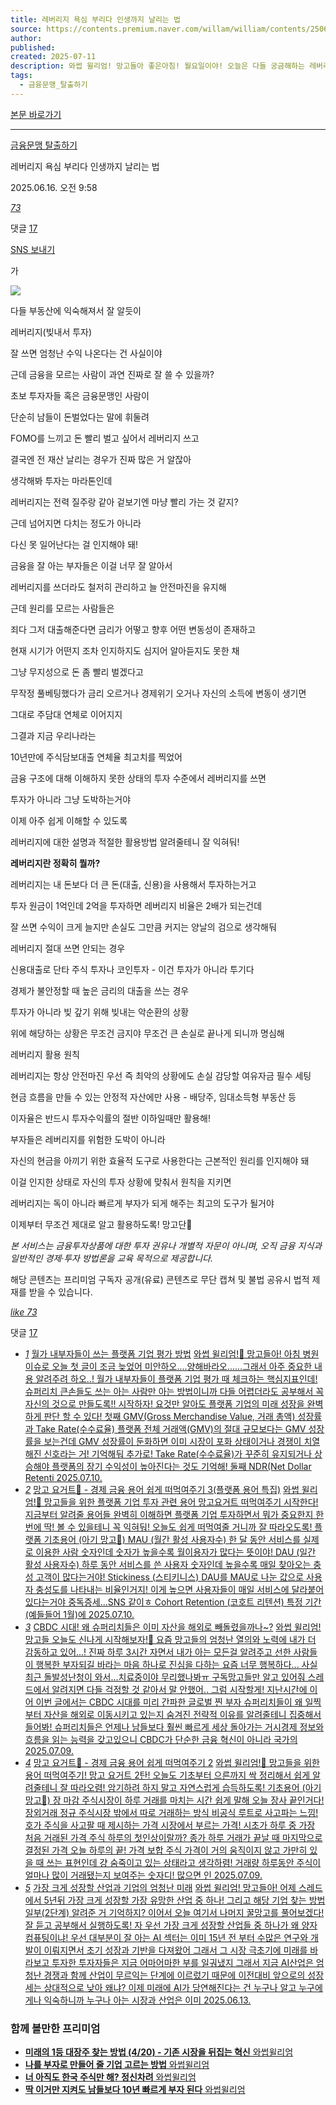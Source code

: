 ```yaml
---
title: 레버리지 욕심 부리다 인생까지 날리는 법
source: https://contents.premium.naver.com/willam/william/contents/250616095840935ch
author: 
published: 
created: 2025-07-11
description: 와썹 윌리엄! 망고들아 좋은아침! 월요일이야! 오늘은 다들 궁금해하는 레버리지에 대해 이야기하려 해! 올바르게 배우고 알아야 최대로 잘 활용할 수 있다는 거 잘알지? 자 시작하자!
tags:
  - 금융문맹_탈출하기
---
```

[본문 바로가기](https://contents.premium.naver.com/willam/william/contents/#ct)

---

[금융문맹 탈출하기](https://contents.premium.naver.com/willam/william/contents?categoryId=19762918f600007uf)

레버리지 욕심 부리다 인생까지 날리는 법

2025.06.16. 오전 9:58

[*73*](https://contents.premium.naver.com/willam/william/contents/#)

댓글 [17](https://contents.premium.naver.com/willam/william/comment/250616095840935ch)

[SNS 보내기](https://contents.premium.naver.com/willam/william/contents/#)

가

![](https://scs-phinf.pstatic.net/MjAyNTA2MTZfNDQg/MDAxNzUwMDM0NTY2MDU4.eJeXQdTJyI2GfEZVFQKXDUjId_or4S4BdIdCK5p2Qv0g.HXR9EaHO6MNZBgr0CbyX8G8OwwDwUHJDZCLLECaOoawg.PNG/KakaoTalk_20250612_150150667.png?type=w800)

다들 부동산에 익숙해져서 잘 알듯이

레버리지(빚내서 투자)

잘 쓰면 엄청난 수익 나온다는 건 사실이야

근데 금융을 모르는 사람이 과연 진짜로 잘 쓸 수 있을까?

초보 투자자들 혹은 금융문맹인 사람이

단순히 남들이 돈벌었다는 말에 휘둘려

FOMO를 느끼고 돈 빨리 벌고 싶어서 레버리지 쓰고

결국엔 전 재산 날리는 경우가 진짜 많은 거 알잖아

생각해봐 투자는 마라톤인데

레버리지는 전력 질주랑 같아 겉보기엔 마냥 빨리 가는 것 같지?

근데 넘어지면 다치는 정도가 아니라

다신 못 일어난다는 걸 인지해야 돼!

금융을 잘 아는 부자들은 이걸 너무 잘 알아서

레버리지를 쓰더라도 철저히 관리하고 늘 안전마진을 유지해

근데 원리를 모르는 사람들은

죄다 그저 대출해준다면 금리가 어떻고 향후 어떤 변동성이 존재하고

현재 시기가 어떤지 조차 인지하지도 심지어 알아듣지도 못한 채

그냥 무지성으로 돈 좀 빨리 벌겠다고

무작정 풀베팅했다가 금리 오르거나 경제위기 오거나 자신의 소득에 변동이 생기면

그대로 주담대 연체로 이어지지

그결과 지금 우리나라는

10년만에 주식담보대출 연체율 최고치를 찍었어

금융 구조에 대해 이해하지 못한 상태의 투자 수준에서 레버리지를 쓰면

투자가 아니라 그냥 도박하는거야

이제 아주 쉽게 이해할 수 있도록

레버리지에 대한 설명과 적절한 활용방법 알려줄테니 잘 익혀둬!

**레버리지란 정확히 뭘까?**

레버리지는 내 돈보다 더 큰 돈(대출, 신용)을 사용해서 투자하는거고

투자 원금이 1억인데 2억을 투자하면 레버리지 비율은 2배가 되는건데

잘 쓰면 수익이 크게 늘지만 손실도 그만큼 커지는 양날의 검으로 생각해둬

레버리지 절대 쓰면 안되는 경우

신용대출로 단타 주식 투자나 코인투자 - 이건 투자가 아니라 투기다

경제가 불안정할 때 높은 금리의 대출을 쓰는 경우

투자가 아니라 빚 갚기 위해 빚내는 악순환의 상황

위에 해당하는 상황은 무조건 금지야 무조건 큰 손실로 끝나게 되니까 명심해

레버리지 활용 원칙

레버리지는 항상 안전마진 우선 즉 최악의 상황에도 손실 감당할 여유자금 필수 세팅

현금 흐름을 만들 수 있는 안정적 자산에만 사용 - 배당주, 임대소득형 부동산 등

이자율은 반드시 투자수익률의 절반 이하일때만 활용해!

부자들은 레버리지를 위험한 도박이 아니라

자신의 현금을 아끼기 위한 효율적 도구로 사용한다는 근본적인 원리를 인지해야 돼

이걸 인지한 상태로 자신의 투자 상황에 맞춰서 원칙을 지키면

레버리지는 독이 아니라 빠르게 부자가 되게 해주는 최고의 도구가 될거야

이제부터 무조건 제대로 알고 활용하도록! 망고단🥭

*본 서비스는 금융투자상품에 대한 투자 권유나 개별적 자문이 아니며, 오직 금융 지식과 일반적인 경제·투자 방법론을 교육 목적으로 제공합니다.*

해당 콘텐츠는 프리미엄 구독자 공개(유료) 콘텐츠로 무단 캡쳐 및 불법 공유시 법적 제재를 받을 수 있습니다.

[*like* *73*](https://contents.premium.naver.com/willam/william/contents/#)

댓글 [17](https://contents.premium.naver.com/willam/william/comment/250616095840935ch)

- [*1*](https://contents.premium.naver.com/willam/william/contents/250710112941929tj)
	[월가 내부자들이 쓰는 플랫폼 기업 평가 방법](https://contents.premium.naver.com/willam/william/contents/250710112941929tj)
	[
	와썹 윌리엄!🥭 망고들아! 아침 병원 이슈로 오늘 첫 글이 조금 늦었어 미안하오....양해바라오......그래서 아주 중요한 내용 알려주려 하오..! 월가 내부자들이 플랫폼 기업 평가 때 체크하는 핵심지표인데! 슈퍼리치 큰손들도 쓰는 아는 사람만 아는 방법이니까 다들 어렵더라도 공부해서 꼭 자신의 것으로 만들도록!! 시작하자! 요것만 알아도 플랫폼 기업의 미래 성장을 완벽하게 판단 할 수 있다! 첫째 GMV(Gross Merchandise Value, 거래 총액) 성장률과 Take Rate(수수료율) 플랫폼 전체 거래액(GMV)의 절대 규모보다는 GMV 성장률을 보는건데 GMV 성장률이 둔화하면 이미 시장이 포화 상태이거나 경쟁이 치열해진 신호라는 거! 기억해둬 추가로! Take Rate(수수료율)가 꾸준히 유지되거나 상승해야 플랫폼의 장기 수익성이 높아진다는 것도 기억해! 둘째 NDR(Net Dollar Retenti
	2025.07.10.](https://contents.premium.naver.com/willam/william/contents/250710112941929tj)
- [*2*](https://contents.premium.naver.com/willam/william/contents/250710120751099bm)
	[망고 요거트🥭 - 경제 금융 용어 쉽게 떠먹여주기 3(플랫폼 용어 특집)](https://contents.premium.naver.com/willam/william/contents/250710120751099bm)
	[
	와썹 윌리엄!🥭 망고들을 위한 플랫폼 기업 투자 관련 용어 망고요거트 떠먹여주기 시작한다! 지금부터 알려줄 용어들 완벽히 이해하면 플랫폼 기업 투자하면서 뭐가 중요한지 한 번에 딱! 볼 수 있을테니 꼭 익혀둬! 오늘도 쉽게 떠먹여줄 거니까 잘 따라오도록! 플랫폼 기초용어 (아기 망고🥭) MAU (월간 활성 사용자수) 한 달 동안 서비스를 실제로 이용한 사람 숫자인데 숫자가 높을수록 월이용자가 많다는 뜻이야! DAU (일간 활성 사용자수) 하루 동안 서비스를 쓴 사용자 숫자인데 높을수록 매일 찾아오는 충성 고객이 많다는거야! Stickiness (스티키니스) DAU를 MAU로 나눈 값으로 사용자 충성도를 나타내는 비율인거지! 이게 높으면 사용자들이 매일 서비스에 달라붙어 있다는거야 중독증세...SNS 같이ㅎ Cohort Retention (코호트 리텐션) 특정 기간(예들들어 1월)에
	2025.07.10.](https://contents.premium.naver.com/willam/william/contents/250710120751099bm)
- [*3*](https://contents.premium.naver.com/willam/william/contents/250709113157091hz)
	[CBDC 시대! 왜 슈퍼리치들은 이미 자산을 해외로 빼돌렸을까나~?](https://contents.premium.naver.com/willam/william/contents/250709113157091hz)
	[와썹 윌리엄! 망고들 오늘도 신나게 시작해보자!🥭 요즘 망고들의 엄청난 열의와 노력에 내가 더 감동하고 있어...! 진짜 하루 3시간 자면서 내가 아는 모든걸 알려주고 선한 사람들이 행복한 부자되길 바라는 마음 하나로 진심을 다하는 요즘 너무 행복하다... 사실 최근 돌발성난청이 와서...치료중이야 무리했나봐ㅠ 구독망고들만 알고 있어줘 스레드에서 알려지면 다들 걱정할 것 같아서 말 안했어.. 그럼 시작할게! 지난시간에 이어 이번 글에서는 CBDC 시대를 미리 간파한 글로벌 찐 부자 슈퍼리치들이 왜 일찍부터 자산을 해외로 이동시키고 있는지 숨겨진 전략적 이유를 알려줄테니 집중해서 들어봐! 슈퍼리치들은 언제나 남들보다 훨씬 빠르게 세상 돌아가는 거시경제 정보와 흐름을 읽는 능력을 갖고있으니 CBDC가 단순한 금융 혁신이 아니라 국가의](https://contents.premium.naver.com/willam/william/contents/250709113157091hz)
	[2025.07.09.](https://contents.premium.naver.com/willam/william/contents/250709113157091hz)
- [*4*](https://contents.premium.naver.com/willam/william/contents/250709170113498la)
	[망고 요거트🥭 - 경제 금융 용어 쉽게 떠먹여주기 2](https://contents.premium.naver.com/willam/william/contents/250709170113498la)
	[
	와썹 윌리엄!🥭 망고들을 위한 용어 떠먹여주기! 망고 요거트 2탄! 오늘도 기초부터 으른까지 싹 정리해서 쉽게 알려줄테니 잘 따라오렴! 암기하려 하지 말고 자연스럽게 습득하도록! 기초용어 (아기 망고🥭) 장 마감 주식시장이 하루 거래를 마치는 시간 쉽게 말해 오늘 장사 끝인거다! 장외거래 정규 주식시장 밖에서 따로 거래하는 방식 비공식 루트로 사고파는 느낌! 호가 주식을 사고팔 때 제시하는 가격 시장에서 부르는 가격! 시초가 하루 중 가장 처음 거래된 가격 주식 하루의 첫인상이랄까? 종가 하루 거래가 끝날 때 마지막으로 결정된 가격 오늘 하루의 끝! 가격 보합 주식 가격이 거의 움직이지 않고 가만히 있을 때 쓰는 표현인데 걍 숨죽이고 있는 상태라고 생각하렴! 거래량 하루동안 주식이 얼마나 많이 거래됐는지 보여주는 숫자디! 많으면 인
	2025.07.09.](https://contents.premium.naver.com/willam/william/contents/250709170113498la)
- [*5*](https://contents.premium.naver.com/willam/william/contents/250613102449306ys)
	[가장 크게 성장할 산업과 기업의 엄청난 미래](https://contents.premium.naver.com/willam/william/contents/250613102449306ys)
	[
	와썹 윌리엄! 망고들아! 어제 스레드에서 5년뒤 가장 크게 성장할 가장 유망한 산업 중 하나! 그리고 해당 기업 찾는 방법 일부(2단계) 알려준 거 기억하지? 이어서 오늘 여기서 나머지 꿀망고를 풀어보겠다! 잘 듣고 공부해서 실행하도록! 자 우선 가장 크게 성장할 산업들 중 하나가 왜 양자컴퓨팅이냐! 우선 대부분이 잘 아는 AI 섹터는 이미 15년 전 부터 수많은 연구와 개발이 이뤄지면서 초기 성장과 기반을 다져왔어 그래서 그 시장 극초기에 미래를 바라보고 투자한 투자자들은 지금 어마어마한 부를 일궈냈지 그래서 지금 AI산업은 엄청난 경쟁과 함께 산업이 무르익는 단계에 이르렀기 때문에 이전대비 앞으로의 성장세는 상대적으로 낮아 왜냐? 이제 미래에 AI가 당연해진다는 건 누구나 알고 누구에게나 익숙하니까 누구나 아는 시장과 산업은 이미
	2025.06.13.](https://contents.premium.naver.com/willam/william/contents/250613102449306ys)

### 함께 볼만한 프리미엄

- [
	**미래의 1등 대장주 찾는 방법 (4/20) - 기존 시장을 뒤집는 혁신**
	와썹윌리엄
	](https://contents.premium.naver.com/willam/william/contents/250707110249184xy?from=news_arp_in_cp)
- [
	**나를 부자로 만들어 줄 기업 고르는 방법**
	와썹윌리엄
	](https://contents.premium.naver.com/willam/william/contents/250612160005907dg?from=news_arp_article)
- [
	**너 아직도 한국 주식만 해? 정신차려**
	와썹윌리엄
	](https://contents.premium.naver.com/willam/william/contents/250612154911717hk?from=news_arp_article)
- [
	**딱 이거만 지켜도 남들보다 10년 빠르게 부자 된다**
	와썹윌리엄
	](https://contents.premium.naver.com/willam/william/contents/250612145646350aw?from=news_arp_article)
